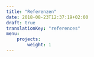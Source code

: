 ```yaml
---
title: "Referenzen"
date: 2018-08-23T12:37:19+02:00
draft: true
translationKey: "references"
menu: 
    projects:
        weight: 1
---
```



